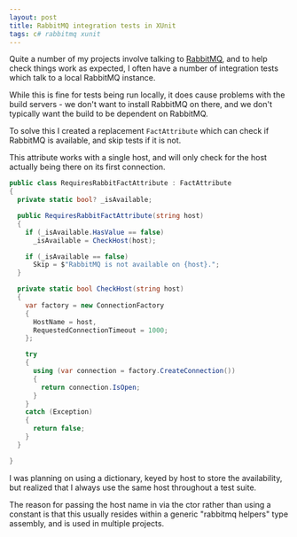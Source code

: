 ```yaml
---
layout: post
title: RabbitMQ integration tests in XUnit
tags: c# rabbitmq xunit
---
```


Quite a number of my projects involve talking to [RabbitMQ][rabbitmq], and to help check things work as expected, I often have a number of integration tests which talk to a local RabbitMQ instance.

While this is fine for tests being run locally, it does cause problems with the build servers - we don't want to install RabbitMQ on there, and we don't typically want the build to be dependent on RabbitMQ.

To solve this I created a replacement `FactAttribute` which can check if RabbitMQ is available, and skip tests if it is not.

This attribute works with a single host, and will only check for the host actually being there on its first connection.

```csharp
public class RequiresRabbitFactAttribute : FactAttribute
{
  private static bool? _isAvailable;

  public RequiresRabbitFactAttribute(string host)
  {
    if (_isAvailable.HasValue == false)
      _isAvailable = CheckHost(host);

    if (_isAvailable == false)
      Skip = $"RabbitMQ is not available on {host}.";
  }

  private static bool CheckHost(string host)
  {
    var factory = new ConnectionFactory
    {
      HostName = host,
      RequestedConnectionTimeout = 1000;
    };

    try
    {
      using (var connection = factory.CreateConnection())
      {
        return connection.IsOpen;
      }
    }
    catch (Exception)
    {
      return false;
    }
  }

}
```

I was planning on using a dictionary, keyed by host to store the availability, but realized that I always use the same host throughout a test suite.

The reason for passing the host name in via the ctor rather than using a constant is that this usually resides within a generic "rabbitmq helpers" type assembly, and is used in multiple projects.

[rabbitmq]: https://rabbitmq.com
